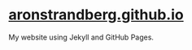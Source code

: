 [aronstrandberg.github.io](aronstrandberg.github.io)
========================

My website using Jekyll and GitHub Pages.
